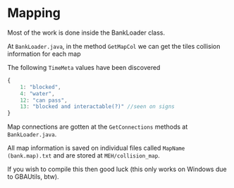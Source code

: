 # Mapping

Most of the work is done inside the BankLoader class.

At `BankLoader.java`, in the method `GetMapCol` we can get the tiles collision information for each map

The following `TimeMeta` values have been discovered
```javascript
{
    1: "blocked",
    4: "water",
    12: "can pass",
    13: "blocked and interactable(?)" //seen on signs
}
```

Map connections are gotten at the `GetConnections` methods at `BankLoader.java`.

All map information is saved on individual files called `MapName (bank.map).txt` and are stored at `MEH/collision_map`.

If you wish to compile this then good luck (this only works on Windows due to GBAUtils, btw).